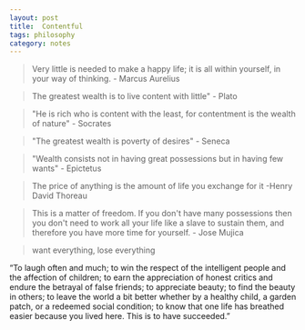 ```yaml
---
layout: post
title:  Contentful
tags: philosophy
category: notes
--- 
```




> Very little is needed to make a happy life; it is all within
>yourself, in your way of thinking. - Marcus Aurelius 

> The greatest wealth is to live content with little" - Plato 

> "He is rich who is content with the least, for contentment is the
> wealth of nature" - Socrates 

> "The greatest wealth is poverty of desires" - Seneca 

> "Wealth consists not in having great possessions but in having few
> wants" - Epictetus

> The price of anything is the amount of life you exchange for it
>  -Henry David Thoreau


> This is a matter of freedom. If you don't have many possessions
> then you don't need to work all your life like a slave to sustain
> them, and therefore you have more time for yourself. - Jose Mujica

> want everything, lose everything 

“To laugh often and much; to win the respect of the intelligent people and the affection of children; to earn the appreciation of honest critics and endure the betrayal of false friends; to appreciate beauty; to find the beauty in others; to leave the world a bit better whether by a healthy child, a garden patch, or a redeemed social condition; to know that one life has breathed easier because you lived here. This is to have succeeded.”